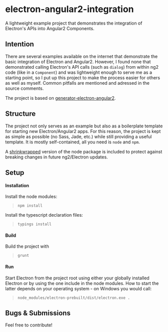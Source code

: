 # electron-angular2-integration
A lightweight example project that demonstrates the integration of Electron's APIs into Angular2 Components.

## Intention
There are several examples available on the internet that demonstrate the basic integration of Electron and Angular2. However, I found none that demonstrated calling Electron's API calls (such as `dialog`) from within ng2 code (like in a `Component`) and was lightweight enough to serve me as a starting point, so I put up this project to make the process easier for others as well as myself.  Common pitfalls are mentioned and adressed in the source comments.


The project is based on [generator-electron-angular2](https://www.npmjs.com/package/generator-electron-angular2).

## Structure
The project not only serves as an example but also as a boilerplate template for starting new Electron/Angular2 apps. For this reason,
the project is kept as simple as possible (no Sass, Jade, etc.) while still providing a useful template. It is mostly self-contained, all you need is `node` and `npm`.

A [shrinkwrapped](https://docs.npmjs.com/cli/shrinkwrap) version of the node package is included to protect against breaking changes in future ng2/Electron updates.

## Setup
#### Installation
Install the node modules:

>`npm install`

Install the typescript declaration files:

>`typings install`

#### Build
Build the project with
>`grunt`

#### Run
Start Electron from the project root using either your globally installed Electron or by using the one include in the node modules.
How to start the latter depends on your operating system - on Windows you would call:
 >`node_modules/electron-prebuilt/dist/electron.exe .`  

## Bugs & Submissions
Feel free to contribute!
